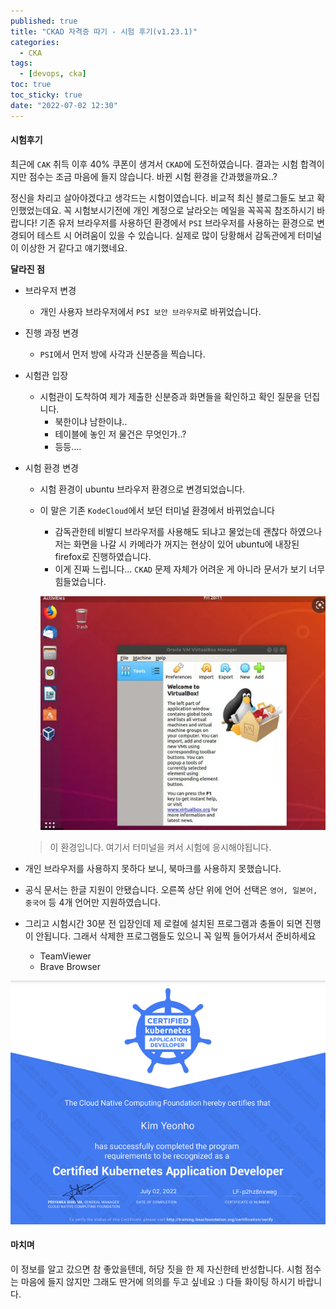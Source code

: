 ```yaml
---
published: true
title: "CKAD 자격증 따기 - 시험 후기(v1.23.1)"
categories:
  - CKA
tags:
  - [devops, cka]
toc: true
toc_sticky: true
date: "2022-07-02 12:30"
---
```


#### 시험후기

최근에 `CAK` 취득 이후 40% 쿠폰이 생겨서 `CKAD`에 도전하였습니다. 결과는 시험 합격이지만 점수는 조금 마음에 들지 않습니다. 바뀐 시험 환경을 간과했을까요..?

정신을 차리고 살아야겠다고 생각드는 시험이였습니다. 비교적 최신 블로그들도 보고 확인했었는데요. 꼭 시험보시기전에 개인 계정으로 날라오는 메일을 꼭꼭꼭 참조하시기 바랍니다! 기존 유저 브라우저를 사용하던 환경에서 `PSI` 브라우저를 사용하는 환경으로 변경되어 테스트 시 어려움이 있을 수 있습니다. 실제로 많이 당황해서 감독관에게 터미널이 이상한 거 같다고 얘기했네요.

**달라진 점**

- 브라우저 변경

  - 개인 사용자 브라우저에서 `PSI 보안 브라우저`로 바뀌었습니다.

- 진행 과정 변경

  - `PSI`에서 먼저 방에 사각과 신분증을 찍습니다.

- 시험관 입장

  - 시험관이 도착하여 제가 제출한 신분증과 화면들을 확인하고 확인 질문을 던집니다.
    - 북한이냐 남한이냐..
    - 테이블에 놓인 저 물건은 무엇인가..?
    - 등등....

- 시험 환경 변경

  - 시험 환경이 ubuntu 브라우저 환경으로 변경되었습니다.
  - 이 말은 기존 `KodeCloud`에서 보던 터미널 환경에서 바뀌었습니다

    - 감독관한테 비발디 브라우저를 사용해도 되냐고 물었는데 괜찮다 하였으나 저는 화면을 나갈 시 카메라가 꺼지는 현상이 있어 ubuntu에 내장된 firefox로 진행하였습니다.
    - 이게 진짜 느립니다... `CKAD` 문제 자체가 어려운 게 아니라 문서가 보기 너무 힘들었습니다.

    ![image-20220703145629778](../../../assets/images/posts/2022-07-02-post-install-ckad4/image-20220703145629778.png)

  > 이 환경입니다. 여기서 터미널을 켜서 시험에 응시해야됩니다.

- 개인 브라우저를 사용하지 못하다 보니, 북마크를 사용하지 못했습니다.

- 공식 문서는 한글 지원이 안됐습니다. 오른쪽 상단 위에 언어 선택은 `영어, 일본어, 중국어` 등 4개 언어만 지원하였습니다.

- 그리고 시험시간 30분 전 입장인데 제 로컬에 설치된 프로그램과 충돌이 되면 진행이 안됩니다. 그래서 삭제한 프로그램들도 있으니 꼭 일찍 들어가셔서 준비하세요
  - TeamViewer
  - Brave Browser

![image-20220703145938447](../../../assets/images/posts/2022-07-02-post-install-ckad4/image-20220703145938447.png)

#### 마치며

이 정보를 알고 갔으면 참 좋았을텐데, 허당 짓을 한 제 자신한테 반성합니다. 시험 점수는 마음에 들지 않지만 그래도 딴거에 의의를 두고 싶네요 :) 다들 화이팅 하시기 바랍니다.
